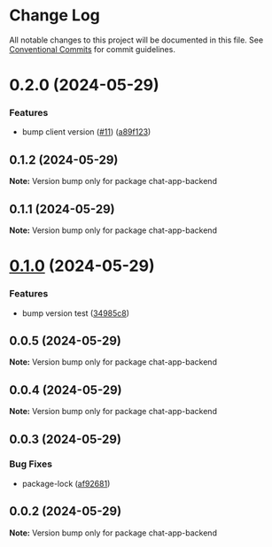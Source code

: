 # Change Log

All notable changes to this project will be documented in this file.
See [Conventional Commits](https://conventionalcommits.org) for commit guidelines.

# 0.2.0 (2024-05-29)


### Features

* bump client version ([#11](https://github.com/itaygoz/chat-app/issues/11)) ([a89f123](https://github.com/itaygoz/chat-app/commit/a89f1239d1785025b8bec7c70687959175ca47e1))





## 0.1.2 (2024-05-29)

**Note:** Version bump only for package chat-app-backend





## 0.1.1 (2024-05-29)

**Note:** Version bump only for package chat-app-backend





# [0.1.0](https://github.com/itaygoz/chat-app/compare/chat-app-backend@0.0.5...chat-app-backend@0.1.0) (2024-05-29)


### Features

* bump version test ([34985c8](https://github.com/itaygoz/chat-app/commit/34985c8e4d4d796f6e0e925daecdd8245e0adce7))





## 0.0.5 (2024-05-29)

**Note:** Version bump only for package chat-app-backend





## 0.0.4 (2024-05-29)

**Note:** Version bump only for package chat-app-backend





## 0.0.3 (2024-05-29)


### Bug Fixes

* package-lock ([af92681](https://github.com/itaygoz/chat-app/commit/af92681262baf1ffebf4b4f3e256c72343b3a274))





## 0.0.2 (2024-05-29)

**Note:** Version bump only for package chat-app-backend
